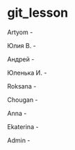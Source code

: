 # git_lesson

Artyom - 


Юлия В. - 


Андрей - 


Юленька И. - 


Roksana - 


Chougan - 


Anna - 


Ekaterina - 


Admin - 

